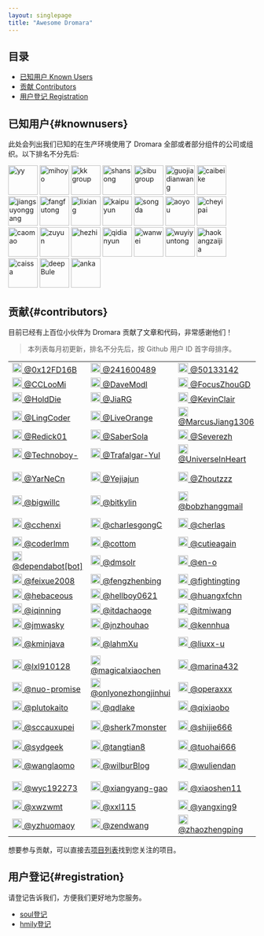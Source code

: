 ```yaml
---
layout: singlepage
title: "Awesome Dromara"
---
```


## 目录

- [已知用户 Known Users](#knownusers)
- [贡献 Contributors](#contributors)
- [用户登记 Registration](#registration)

## 已知用户{#knownusers}

此处会列出我们已知的在生产环境使用了 Dromara 全部或者部分组件的公司或组织。以下排名不分先后:

<img alt="yy" src="https://yu199195.github.io/images/soul/users/joyy.png" height="60" />
<img alt="mihoyo" src="https://yu199195.github.io/images/soul/users/mihoyo.jpg" height="60" />
<img alt="kk group" src="https://yu199195.github.io/images/soul/users/keking.png" height="60" />
<img alt="shansong" src="https://yu199195.github.io/images/soul/users/shansong.jpg" height="60" />
<img alt="sibu group" src="https://yu199195.github.io/images/soul/users/sibu.jpg" height="60" />
<img alt="guojiadianwang" src="https://yu199195.github.io/images/soul/users/guojiadianwang.jpg" height="60" />
<img alt="caibeike" src="https://yu199195.github.io/images/soul/users/caibeike.png" height="60" />
<img alt="jiangsuyonggang" src="https://yu199195.github.io/images/soul/users/jiangsuyonggang.jpg" height="60" />
<img alt="fangfutong" src="https://yu199195.github.io/images/soul/users/fangfutong.png" height="60" />
<img alt="lixiang" src="https://yu199195.github.io/images/soul/users/lixiang.jpg" height="60" />
<img alt="kaipuyun" src="https://yu199195.github.io/images/soul/users/kaipuyun.png" height="60" />
<img alt="songda" src="https://yu199195.github.io/images/soul/users/songda.png" height="60" />
<img alt="aoyou" src="https://yu199195.github.io/images/soul/users/aoyou.jpg" height="60" />
<img alt="cheyipai" src="https://yu199195.github.io/images/soul/users/cheyipai.jpg" height="60" />
<img alt="caomao" src="https://yu199195.github.io/images/soul/users/caomao.jpg" height="60" />
<img alt="zuyun" src="https://yu199195.github.io/images/soul/users/zuyun.jpg" height="60" />
<img alt="hezhi" src="https://yu199195.github.io/images/soul/users/hezhi.png" height="60" />
<img alt="qidianyun" src="https://yu199195.github.io/images/soul/users/qidianyun.jpg" height="60" />
<img alt="wanwei" src="https://yu199195.github.io/images/soul/users/wanwei.gif" height="60" />
<img alt="wuyiyuntong" src="https://yu199195.github.io/images/soul/users/wuyiyuntong.jpg" height="60" />
<img alt="haokangzaijia" src="https://yu199195.github.io/images/soul/users/haokangzaijia.jpg" height="60" />
<img alt="caissa" src="https://yu199195.github.io/images/soul/users/caissa.jpg" height="60" />
<img alt="deepBule" src="https://yu199195.github.io/images/soul/users/deepBule.png" height="60" />
<img alt="anka" src="https://yu199195.github.io/images/soul/users/anka.png" height="60" />

## 贡献{#contributors}

目前已经有上百位小伙伴为 Dromara 贡献了文章和代码，非常感谢他们！

> 本列表每月初更新，排名不分先后，按 Github 用户 ID 首字母排序。

<table>
<tbody>
<tr>
<td><a href="https://github.com/0x12FD16B" target="_blank"><img src="https://avatars0.githubusercontent.com/u/8335369?v=4&s=40" height="20" /> @0x12FD16B</a></td>
<td><a href="https://github.com/241600489" target="_blank"><img src="https://avatars1.githubusercontent.com/u/24708262?v=4&s=40" height="20" /> @241600489</a></td>
<td><a href="https://github.com/50133142" target="_blank"><img src="https://avatars2.githubusercontent.com/u/42038247?v=4&s=40" height="20" /> @50133142</a></td>
<td><a href="https://github.com/Andy-86" target="_blank"><img src="https://avatars3.githubusercontent.com/u/15087636?v=4&s=40" height="20" /> @Andy-86</a></td>
<td><a href="https://github.com/BetterWp" target="_blank"><img src="https://avatars4.githubusercontent.com/u/46946568?v=4&s=40" height="20" /> @BetterWp</a></td>
</tr>
<tr>
<td><a href="https://github.com/CCLooMi" target="_blank"><img src="https://avatars0.githubusercontent.com/u/8596174?v=4&s=40" height="20" /> @CCLooMi</a></td>
<td><a href="https://github.com/DaveModl" target="_blank"><img src="https://avatars1.githubusercontent.com/u/47873192?v=4&s=40" height="20" /> @DaveModl</a></td>
<td><a href="https://github.com/FocusZhouGD" target="_blank"><img src="https://avatars2.githubusercontent.com/u/50652528?v=4&s=40" height="20" /> @FocusZhouGD</a></td>
<td><a href="https://github.com/Gxz-NGU" target="_blank"><img src="https://avatars3.githubusercontent.com/u/19837732?v=4&s=40" height="20" /> @Gxz-NGU</a></td>
<td><a href="https://github.com/HJ43" target="_blank"><img src="https://avatars4.githubusercontent.com/u/24913177?v=4&s=40" height="20" /> @HJ43</a></td>
</tr>
<tr>
<td><a href="https://github.com/HoldDie" target="_blank"><img src="https://avatars0.githubusercontent.com/u/22816271?v=4&s=40" height="20" /> @HoldDie</a></td>
<td><a href="https://github.com/JiaRG" target="_blank"><img src="https://avatars1.githubusercontent.com/u/31472350?v=4&s=40" height="20" /> @JiaRG</a></td>
<td><a href="https://github.com/KevinClair" target="_blank"><img src="https://avatars2.githubusercontent.com/u/37257651?v=4&s=40" height="20" /> @KevinClair</a></td>
<td><a href="https://github.com/Licoy" target="_blank"><img src="https://avatars3.githubusercontent.com/u/20410697?v=4&s=40" height="20" /> @Licoy</a></td>
<td><a href="https://github.com/Lin1nGithub" target="_blank"><img src="https://avatars4.githubusercontent.com/u/25782561?v=4&s=40" height="20" /> @Lin1nGithub</a></td>
</tr>
<tr>
<td><a href="https://github.com/LingCoder" target="_blank"><img src="https://avatars0.githubusercontent.com/u/34231795?v=4&s=40" height="20" /> @LingCoder</a></td>
<td><a href="https://github.com/LiveOrange" target="_blank"><img src="https://avatars1.githubusercontent.com/u/20442302?v=4&s=40" height="20" /> @LiveOrange</a></td>
<td><a href="https://github.com/MarcusJiang1306" target="_blank"><img src="https://avatars2.githubusercontent.com/u/48646601?v=4&s=40" height="20" /> @MarcusJiang1306</a></td>
<td><a href="https://github.com/NemoIntellego" target="_blank"><img src="https://avatars3.githubusercontent.com/u/41360186?v=4&s=40" height="20" /> @NemoIntellego</a></td>
<td><a href="https://github.com/NohnJnow" target="_blank"><img src="https://avatars4.githubusercontent.com/u/27010971?v=4&s=40" height="20" /> @NohnJnow</a></td>
</tr>
<tr>
<td><a href="https://github.com/Redick01" target="_blank"><img src="https://avatars0.githubusercontent.com/u/15903214?v=4&s=40" height="20" /> @Redick01</a></td>
<td><a href="https://github.com/SaberSola" target="_blank"><img src="https://avatars1.githubusercontent.com/u/24998393?v=4&s=40" height="20" /> @SaberSola</a></td>
<td><a href="https://github.com/Severezh" target="_blank"><img src="https://avatars2.githubusercontent.com/u/12019307?v=4&s=40" height="20" /> @Severezh</a></td>
<td><a href="https://github.com/Silencesk" target="_blank"><img src="https://avatars3.githubusercontent.com/u/4735494?v=4&s=40" height="20" /> @Silencesk</a></td>
<td><a href="https://github.com/SteNicholas" target="_blank"><img src="https://avatars4.githubusercontent.com/u/10048174?v=4&s=40" height="20" /> @SteNicholas</a></td>
</tr>
<tr>
<td><a href="https://github.com/Technoboy-" target="_blank"><img src="https://avatars0.githubusercontent.com/u/6297296?v=4&s=40" height="20" /> @Technoboy-</a></td>
<td><a href="https://github.com/Trafalgar-YuI" target="_blank"><img src="https://avatars1.githubusercontent.com/u/13451528?v=4&s=40" height="20" /> @Trafalgar-YuI</a></td>
<td><a href="https://github.com/UniverseInHeart" target="_blank"><img src="https://avatars2.githubusercontent.com/u/25877082?v=4&s=40" height="20" /> @UniverseInHeart</a></td>
<td><a href="https://github.com/ViJayian" target="_blank"><img src="https://avatars3.githubusercontent.com/u/24708291?v=4&s=40" height="20" /> @ViJayian</a></td>
<td><a href="https://github.com/Wincher" target="_blank"><img src="https://avatars4.githubusercontent.com/u/9314620?v=4&s=40" height="20" /> @Wincher</a></td>
</tr>
<tr>
<td><a href="https://github.com/YarNeCn" target="_blank"><img src="https://avatars0.githubusercontent.com/u/20961044?v=4&s=40" height="20" /> @YarNeCn</a></td>
<td><a href="https://github.com/Yejiajun" target="_blank"><img src="https://avatars1.githubusercontent.com/u/20715629?v=4&s=40" height="20" /> @Yejiajun</a></td>
<td><a href="https://github.com/Zhoutzzz" target="_blank"><img src="https://avatars2.githubusercontent.com/u/42396616?v=4&s=40" height="20" /> @Zhoutzzz</a></td>
<td><a href="https://github.com/abysscat-yj" target="_blank"><img src="https://avatars3.githubusercontent.com/u/33748845?v=4&s=40" height="20" /> @abysscat-yj</a></td>
<td><a href="https://github.com/augfool" target="_blank"><img src="https://avatars4.githubusercontent.com/u/7943753?v=4&s=40" height="20" /> @augfool</a></td>
</tr>
<tr>
<td><a href="https://github.com/bigwillc" target="_blank"><img src="https://avatars0.githubusercontent.com/u/35070155?v=4&s=40" height="20" /> @bigwillc</a></td>
<td><a href="https://github.com/bitkylin" target="_blank"><img src="https://avatars1.githubusercontent.com/u/13912098?v=4&s=40" height="20" /> @bitkylin</a></td>
<td><a href="https://github.com/bobzhanggmail" target="_blank"><img src="https://avatars2.githubusercontent.com/u/9858448?v=4&s=40" height="20" /> @bobzhanggmail</a></td>
<td><a href="https://github.com/branchen" target="_blank"><img src="https://avatars3.githubusercontent.com/u/36290790?v=4&s=40" height="20" /> @branchen</a></td>
<td><a href="https://github.com/candyYu" target="_blank"><img src="https://avatars4.githubusercontent.com/u/7844118?v=4&s=40" height="20" /> @candyYu</a></td>
</tr>
<tr>
<td><a href="https://github.com/cchenxi" target="_blank"><img src="https://avatars0.githubusercontent.com/u/5698243?v=4&s=40" height="20" /> @cchenxi</a></td>
<td><a href="https://github.com/charlesgongC" target="_blank"><img src="https://avatars1.githubusercontent.com/u/46913749?v=4&s=40" height="20" /> @charlesgongC</a></td>
<td><a href="https://github.com/cherlas" target="_blank"><img src="https://avatars2.githubusercontent.com/u/15061972?v=4&s=40" height="20" /> @cherlas</a></td>
<td><a href="https://github.com/cmj167" target="_blank"><img src="https://avatars3.githubusercontent.com/u/6840519?v=4&s=40" height="20" /> @cmj167</a></td>
<td><a href="https://github.com/cocoZwwang" target="_blank"><img src="https://avatars4.githubusercontent.com/u/27925568?v=4&s=40" height="20" /> @cocoZwwang</a></td>
</tr>
<tr>
<td><a href="https://github.com/coderlmm" target="_blank"><img src="https://avatars0.githubusercontent.com/u/21699517?v=4&s=40" height="20" /> @coderlmm</a></td>
<td><a href="https://github.com/cottom" target="_blank"><img src="https://avatars1.githubusercontent.com/u/11937539?v=4&s=40" height="20" /> @cottom</a></td>
<td><a href="https://github.com/cutieagain" target="_blank"><img src="https://avatars2.githubusercontent.com/u/5390200?v=4&s=40" height="20" /> @cutieagain</a></td>
<td><a href="https://github.com/cxc222" target="_blank"><img src="https://avatars3.githubusercontent.com/u/2092566?v=4&s=40" height="20" /> @cxc222</a></td>
<td><a href="https://github.com/dengliming" target="_blank"><img src="https://avatars4.githubusercontent.com/u/7796156?v=4&s=40" height="20" /> @dengliming</a></td>
</tr>
<tr>
<td><a href="https://github.com/dependabot[bot]" target="_blank"><img src="https://avatars0.githubusercontent.com/in/29110?v=4&s=40" height="20" /> @dependabot[bot]</a></td>
<td><a href="https://github.com/dmsolr" target="_blank"><img src="https://avatars1.githubusercontent.com/u/29735230?v=4&s=40" height="20" /> @dmsolr</a></td>
<td><a href="https://github.com/en-o" target="_blank"><img src="https://avatars2.githubusercontent.com/u/45027672?v=4&s=40" height="20" /> @en-o</a></td>
<td><a href="https://github.com/evasnowind" target="_blank"><img src="https://avatars3.githubusercontent.com/u/2696709?v=4&s=40" height="20" /> @evasnowind</a></td>
<td><a href="https://github.com/fcwalker" target="_blank"><img src="https://avatars4.githubusercontent.com/u/27950366?v=4&s=40" height="20" /> @fcwalker</a></td>
</tr>
<tr>
<td><a href="https://github.com/feixue2008" target="_blank"><img src="https://avatars0.githubusercontent.com/u/43638460?v=4&s=40" height="20" /> @feixue2008</a></td>
<td><a href="https://github.com/fengzhenbing" target="_blank"><img src="https://avatars1.githubusercontent.com/u/4169359?v=4&s=40" height="20" /> @fengzhenbing</a></td>
<td><a href="https://github.com/fightingting" target="_blank"><img src="https://avatars2.githubusercontent.com/u/31699402?v=4&s=40" height="20" /> @fightingting</a></td>
<td><a href="https://github.com/funpad" target="_blank"><img src="https://avatars3.githubusercontent.com/u/9130564?v=4&s=40" height="20" /> @funpad</a></td>
<td><a href="https://github.com/guanyushen" target="_blank"><img src="https://avatars4.githubusercontent.com/u/19588010?v=4&s=40" height="20" /> @guanyushen</a></td>
</tr>
<tr>
<td><a href="https://github.com/hebaceous" target="_blank"><img src="https://avatars0.githubusercontent.com/u/6941544?v=4&s=40" height="20" /> @hebaceous</a></td>
<td><a href="https://github.com/hellboy0621" target="_blank"><img src="https://avatars1.githubusercontent.com/u/72702359?v=4&s=40" height="20" /> @hellboy0621</a></td>
<td><a href="https://github.com/huangxfchn" target="_blank"><img src="https://avatars2.githubusercontent.com/u/17267069?v=4&s=40" height="20" /> @huangxfchn</a></td>
<td><a href="https://github.com/hyuk-sudo" target="_blank"><img src="https://avatars3.githubusercontent.com/u/22049351?v=4&s=40" height="20" /> @hyuk-sudo</a></td>
<td><a href="https://github.com/ihenjoy" target="_blank"><img src="https://avatars4.githubusercontent.com/u/6481696?v=4&s=40" height="20" /> @ihenjoy</a></td>
</tr>
<tr>
<td><a href="https://github.com/iqinning" target="_blank"><img src="https://avatars0.githubusercontent.com/u/18241433?v=4&s=40" height="20" /> @iqinning</a></td>
<td><a href="https://github.com/itdachaoge" target="_blank"><img src="https://avatars1.githubusercontent.com/u/13128584?v=4&s=40" height="20" /> @itdachaoge</a></td>
<td><a href="https://github.com/itmiwang" target="_blank"><img src="https://avatars2.githubusercontent.com/u/24636850?v=4&s=40" height="20" /> @itmiwang</a></td>
<td><a href="https://github.com/jeesk" target="_blank"><img src="https://avatars3.githubusercontent.com/u/27076817?v=4&s=40" height="20" /> @jeesk</a></td>
<td><a href="https://github.com/jjnnzb" target="_blank"><img src="https://avatars4.githubusercontent.com/u/58833386?v=4&s=40" height="20" /> @jjnnzb</a></td>
</tr>
<tr>
<td><a href="https://github.com/jmwasky" target="_blank"><img src="https://avatars0.githubusercontent.com/u/3257442?v=4&s=40" height="20" /> @jmwasky</a></td>
<td><a href="https://github.com/jnzhouhao" target="_blank"><img src="https://avatars1.githubusercontent.com/u/17978824?v=4&s=40" height="20" /> @jnzhouhao</a></td>
<td><a href="https://github.com/kennhua" target="_blank"><img src="https://avatars2.githubusercontent.com/u/16517580?v=4&s=40" height="20" /> @kennhua</a></td>
<td><a href="https://github.com/keru-s" target="_blank"><img src="https://avatars3.githubusercontent.com/u/24741256?v=4&s=40" height="20" /> @keru-s</a></td>
<td><a href="https://github.com/klboke" target="_blank"><img src="https://avatars4.githubusercontent.com/u/18591662?v=4&s=40" height="20" /> @klboke</a></td>
</tr>
<tr>
<td><a href="https://github.com/kminjava" target="_blank"><img src="https://avatars0.githubusercontent.com/u/35832954?v=4&s=40" height="20" /> @kminjava</a></td>
<td><a href="https://github.com/lahmXu" target="_blank"><img src="https://avatars1.githubusercontent.com/u/31627887?v=4&s=40" height="20" /> @lahmXu</a></td>
<td><a href="https://github.com/liuxx-u" target="_blank"><img src="https://avatars2.githubusercontent.com/u/7148259?v=4&s=40" height="20" /> @liuxx-u</a></td>
<td><a href="https://github.com/lmhmhl" target="_blank"><img src="https://avatars3.githubusercontent.com/u/24718258?v=4&s=40" height="20" /> @lmhmhl</a></td>
<td><a href="https://github.com/lw1243925457" target="_blank"><img src="https://avatars4.githubusercontent.com/u/11513436?v=4&s=40" height="20" /> @lw1243925457</a></td>
</tr>
<tr>
<td><a href="https://github.com/lxl910128" target="_blank"><img src="https://avatars0.githubusercontent.com/u/8736745?v=4&s=40" height="20" /> @lxl910128</a></td>
<td><a href="https://github.com/magicalxiaochen" target="_blank"><img src="https://avatars1.githubusercontent.com/u/54343840?v=4&s=40" height="20" /> @magicalxiaochen</a></td>
<td><a href="https://github.com/marina432" target="_blank"><img src="https://avatars2.githubusercontent.com/u/16896822?v=4&s=40" height="20" /> @marina432</a></td>
<td><a href="https://github.com/mcnultyboy" target="_blank"><img src="https://avatars3.githubusercontent.com/u/36916593?v=4&s=40" height="20" /> @mcnultyboy</a></td>
<td><a href="https://github.com/midnight2104" target="_blank"><img src="https://avatars4.githubusercontent.com/u/13334620?v=4&s=40" height="20" /> @midnight2104</a></td>
</tr>
<tr>
<td><a href="https://github.com/nuo-promise" target="_blank"><img src="https://avatars0.githubusercontent.com/u/46160170?v=4&s=40" height="20" /> @nuo-promise</a></td>
<td><a href="https://github.com/onlyonezhongjinhui" target="_blank"><img src="https://avatars1.githubusercontent.com/u/19932240?v=4&s=40" height="20" /> @onlyonezhongjinhui</a></td>
<td><a href="https://github.com/operaxxx" target="_blank"><img src="https://avatars2.githubusercontent.com/u/8800287?v=4&s=40" height="20" /> @operaxxx</a></td>
<td><a href="https://github.com/patrickWuP" target="_blank"><img src="https://avatars3.githubusercontent.com/u/14297099?v=4&s=40" height="20" /> @patrickWuP</a></td>
<td><a href="https://github.com/peiht" target="_blank"><img src="https://avatars4.githubusercontent.com/u/30573549?v=4&s=40" height="20" /> @peiht</a></td>
</tr>
<tr>
<td><a href="https://github.com/plutokaito" target="_blank"><img src="https://avatars0.githubusercontent.com/u/7955473?v=4&s=40" height="20" /> @plutokaito</a></td>
<td><a href="https://github.com/qdlake" target="_blank"><img src="https://avatars1.githubusercontent.com/u/1879819?v=4&s=40" height="20" /> @qdlake</a></td>
<td><a href="https://github.com/qixiaobo" target="_blank"><img src="https://avatars2.githubusercontent.com/u/2881751?v=4&s=40" height="20" /> @qixiaobo</a></td>
<td><a href="https://github.com/rockpig" target="_blank"><img src="https://avatars3.githubusercontent.com/u/16386766?v=4&s=40" height="20" /> @rockpig</a></td>
<td><a href="https://github.com/sakiila" target="_blank"><img src="https://avatars4.githubusercontent.com/u/36431432?v=4&s=40" height="20" /> @sakiila</a></td>
</tr>
<tr>
<td><a href="https://github.com/sccauxupei" target="_blank"><img src="https://avatars0.githubusercontent.com/u/26787757?v=4&s=40" height="20" /> @sccauxupei</a></td>
<td><a href="https://github.com/sherk7monster" target="_blank"><img src="https://avatars1.githubusercontent.com/u/67529171?v=4&s=40" height="20" /> @sherk7monster</a></td>
<td><a href="https://github.com/shijie666" target="_blank"><img src="https://avatars2.githubusercontent.com/u/75319679?v=4&s=40" height="20" /> @shijie666</a></td>
<td><a href="https://github.com/songyuequan" target="_blank"><img src="https://avatars3.githubusercontent.com/u/9369071?v=4&s=40" height="20" /> @songyuequan</a></td>
<td><a href="https://github.com/strawberry-crisis" target="_blank"><img src="https://avatars4.githubusercontent.com/u/13709330?v=4&s=40" height="20" /> @strawberry-crisis</a></td>
</tr>
<tr>
<td><a href="https://github.com/sydgeek" target="_blank"><img src="https://avatars0.githubusercontent.com/u/31606195?v=4&s=40" height="20" /> @sydgeek</a></td>
<td><a href="https://github.com/tangtian8" target="_blank"><img src="https://avatars1.githubusercontent.com/u/44994904?v=4&s=40" height="20" /> @tangtian8</a></td>
<td><a href="https://github.com/tuohai666" target="_blank"><img src="https://avatars2.githubusercontent.com/u/24643893?v=4&s=40" height="20" /> @tuohai666</a></td>
<td><a href="https://github.com/tydhot" target="_blank"><img src="https://avatars3.githubusercontent.com/u/27889201?v=4&s=40" height="20" /> @tydhot</a></td>
<td><a href="https://github.com/tyjwan" target="_blank"><img src="https://avatars4.githubusercontent.com/u/37010206?v=4&s=40" height="20" /> @tyjwan</a></td>
</tr>
<tr>
<td><a href="https://github.com/wanglaomo" target="_blank"><img src="https://avatars0.githubusercontent.com/u/26642224?v=4&s=40" height="20" /> @wanglaomo</a></td>
<td><a href="https://github.com/wilburBlog" target="_blank"><img src="https://avatars1.githubusercontent.com/u/32635377?v=4&s=40" height="20" /> @wilburBlog</a></td>
<td><a href="https://github.com/wuliendan" target="_blank"><img src="https://avatars2.githubusercontent.com/u/18097150?v=4&s=40" height="20" /> @wuliendan</a></td>
<td><a href="https://github.com/wuudongdong" target="_blank"><img src="https://avatars3.githubusercontent.com/u/74701398?v=4&s=40" height="20" /> @wuudongdong</a></td>
<td><a href="https://github.com/wxxy20071547" target="_blank"><img src="https://avatars4.githubusercontent.com/u/16205279?v=4&s=40" height="20" /> @wxxy20071547</a></td>
</tr>
<tr>
<td><a href="https://github.com/wyc192273" target="_blank"><img src="https://avatars0.githubusercontent.com/u/13832598?v=4&s=40" height="20" /> @wyc192273</a></td>
<td><a href="https://github.com/xiangyang-gao" target="_blank"><img src="https://avatars1.githubusercontent.com/u/15973635?v=4&s=40" height="20" /> @xiangyang-gao</a></td>
<td><a href="https://github.com/xiaoshen11" target="_blank"><img src="https://avatars2.githubusercontent.com/u/15319017?v=4&s=40" height="20" /> @xiaoshen11</a></td>
<td><a href="https://github.com/xiaoshuanglee" target="_blank"><img src="https://avatars3.githubusercontent.com/u/34903552?v=4&s=40" height="20" /> @xiaoshuanglee</a></td>
<td><a href="https://github.com/xuziyang" target="_blank"><img src="https://avatars4.githubusercontent.com/u/8465969?v=4&s=40" height="20" /> @xuziyang</a></td>
</tr>
<tr>
<td><a href="https://github.com/xwzwmt" target="_blank"><img src="https://avatars0.githubusercontent.com/u/22116836?v=4&s=40" height="20" /> @xwzwmt</a></td>
<td><a href="https://github.com/xxl115" target="_blank"><img src="https://avatars1.githubusercontent.com/u/11749025?v=4&s=40" height="20" /> @xxl115</a></td>
<td><a href="https://github.com/yangxing9" target="_blank"><img src="https://avatars2.githubusercontent.com/u/69447169?v=4&s=40" height="20" /> @yangxing9</a></td>
<td><a href="https://github.com/yiwenlong" target="_blank"><img src="https://avatars3.githubusercontent.com/u/9609929?v=4&s=40" height="20" /> @yiwenlong</a></td>
<td><a href="https://github.com/yu199195" target="_blank"><img src="https://avatars4.githubusercontent.com/u/9673503?v=4&s=40" height="20" /> @yu199195</a></td>
</tr>
<tr>
<td><a href="https://github.com/yzhuomaoy" target="_blank"><img src="https://avatars0.githubusercontent.com/u/1639012?v=4&s=40" height="20" /> @yzhuomaoy</a></td>
<td><a href="https://github.com/zendwang" target="_blank"><img src="https://avatars1.githubusercontent.com/u/9959839?v=4&s=40" height="20" /> @zendwang</a></td>
<td><a href="https://github.com/zhaozhengping" target="_blank"><img src="https://avatars2.githubusercontent.com/u/7185847?v=4&s=40" height="20" /> @zhaozhengping</a></td>
<td><a href="https://github.com/zhoubin14524" target="_blank"><img src="https://avatars3.githubusercontent.com/u/16285170?v=4&s=40" height="20" /> @zhoubin14524</a></td>
</tr>
</tbody>
</table>

想要参与贡献，可以直接去[项目列表](/projects)找到您关注的项目。

## 用户登记{#registration}

请登记告诉我们，方便我们更好地为您服务。

* [soul登记](https://github.com/dromara/soul/issues/68)
* [hmily登记](https://github.com/dromara/hmily/issues/190)
